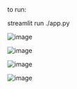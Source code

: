 to run:

streamlit run ./app.py


![image](https://github.com/user-attachments/assets/79b0a777-c6ae-4509-ab0a-043f6e51a1a8)

![image](https://github.com/user-attachments/assets/4f008869-05f2-4f4d-b8de-bd714baac8e9)

![image](https://github.com/user-attachments/assets/b3903feb-db59-4ec7-8caf-ff025f8e0e1a)

![image](https://github.com/user-attachments/assets/7cc2fc4c-c43d-4055-bfbd-39367b5e5b17)


